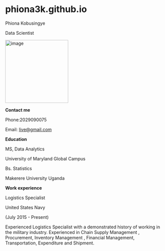 # phiona3k.github.io
Phiona Kobusingye

Data Scientist 


<img width="200" height="200" alt="image" src="https://github.com/user-attachments/assets/0953fe65-f1eb-4650-a161-8093f14b1623" />

**Contact me**

Phone:2029090075

Email: live@gmail.com


**Education**

 MS, Data Analytics       

University of Maryland Global Campus

Bs. Statistics 

Makerere University Uganda

**Work experience**

Logistics Specialist 

United States Navy

(July 2015 - Present)

Experienced Logistics Specialist with a demonstrated history of working in the military industry. Experienced in Chain Supply Management , Procurement, Inventory Management , Financial Management, Transportation, Expenditure and Shipment.
